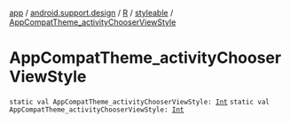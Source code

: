 [app](../../../index.md) / [android.support.design](../../index.md) / [R](../index.md) / [styleable](index.md) / [AppCompatTheme_activityChooserViewStyle](.)

# AppCompatTheme_activityChooserViewStyle

`static val AppCompatTheme_activityChooserViewStyle: `[`Int`](https://kotlinlang.org/api/latest/jvm/stdlib/kotlin/-int/index.html)
`static val AppCompatTheme_activityChooserViewStyle: `[`Int`](https://kotlinlang.org/api/latest/jvm/stdlib/kotlin/-int/index.html)